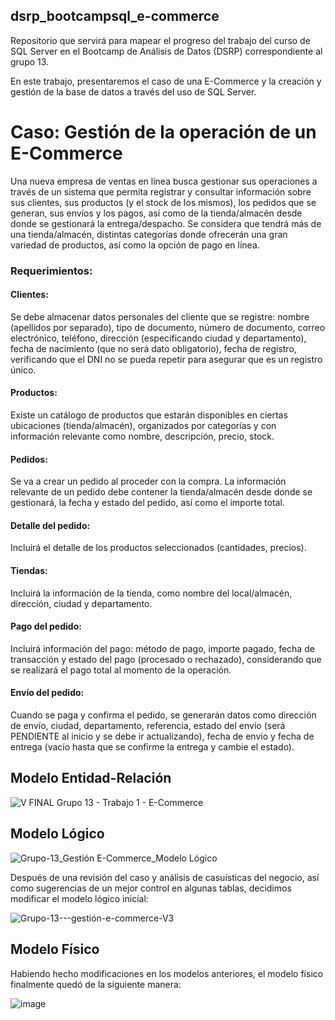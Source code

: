 ## dsrp_bootcampsql_e-commerce
Repositorio que servirá para mapear el progreso del trabajo del curso de SQL Server en el Bootcamp de Análisis de Datos (DSRP) correspondiente al grupo 13.

En este trabajo, presentaremos el caso de una E-Commerce y la creación y gestión de la base de datos a través del uso de SQL Server.

# Caso: Gestión de la operación de un E-Commerce

Una nueva empresa de ventas en línea busca gestionar sus operaciones a través de un sistema que permita registrar y consultar información sobre sus clientes, sus productos (y el stock de los mismos), los pedidos que se generan, sus envíos y los pagos, así como de la tienda/almacén desde donde se gestionará la entrega/despacho. Se considera que tendrá más de una tienda/almacén, distintas categorías donde ofrecerán una gran variedad de productos, así como la opción de pago en línea.

### Requerimientos:

#### Clientes:
Se debe almacenar datos personales del cliente que se registre: nombre (apellidos por separado), tipo de documento, número de documento, correo electrónico, teléfono, dirección (especificando ciudad y departamento), fecha de nacimiento (que no será dato obligatorio), fecha de registro, verificando que el DNI no se pueda repetir para asegurar que es un registro único.

#### Productos:
Existe un catálogo de productos que estarán disponibles en ciertas ubicaciones (tienda/almacén), organizados por categorías y con información relevante como nombre, descripción, precio, stock.

#### Pedidos:
Se va a crear un pedido al proceder con la compra. La información relevante de un pedido debe contener la tienda/almacén desde donde se gestionará, la fecha y estado del pedido, así como el importe total.

#### Detalle del pedido:
Incluirá el detalle de los productos seleccionados (cantidades, precios).

#### Tiendas:
Incluirá la información de la tienda, como nombre del local/almacén, dirección, ciudad y departamento.

#### Pago del pedido:
Incluirá información del pago: método de pago, importe pagado, fecha de transacción y estado del pago (procesado o rechazado), considerando que se realizará el pago total al momento de la operación.

#### Envío del pedido:
Cuando se paga y confirma el pedido, se generarán datos como dirección de envío, ciudad, departamento, referencia, estado del envío (será PENDIENTE al inicio y se debe ir actualizando), fecha de envío y fecha de entrega (vacío hasta que se confirme la entrega y cambie el estado).

## Modelo Entidad-Relación

![V  FINAL  Grupo 13 - Trabajo 1 - E-Commerce](https://github.com/user-attachments/assets/1aba3a4e-23bd-4bf5-9ee8-0906aee615fc)


## Modelo Lógico

![Grupo-13_Gestión E-Commerce_Modelo Lógico](https://github.com/user-attachments/assets/8d2fbc77-134a-4c62-b565-9a8f44328b28)

Después de una revisión del caso y análisis de casuísticas del negocio, así como sugerencias de un mejor control en algunas tablas, decidimos modificar el modelo lógico inicial:

![Grupo-13---gestión-e-commerce-V3](https://github.com/user-attachments/assets/0e13bd3e-4b5b-4bf4-a9ca-112e666205e1)

## Modelo Físico

Habiendo hecho modificaciones en los modelos anteriores, el modelo físico finalmente quedó de la siguiente manera:

![image](https://github.com/user-attachments/assets/e5173863-f666-4a17-a16b-5083583627ee)
